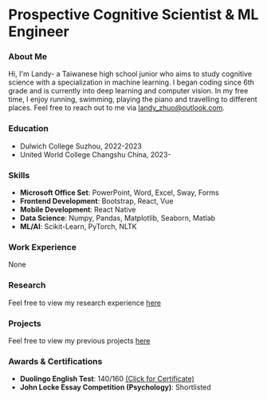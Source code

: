 # Prospective Cognitive Scientist & ML Engineer

### About Me
Hi, I'm Landy- a Taiwanese high school junior who aims to study cognitive science with a specialization in machine learning. I began coding since 6th grade and is currently into deep learning and computer vision. In my free time, I enjoy running, swimming, playing the piano and travelling to different places. Feel free to reach out to me via landy_zhuo@outlook.com. 

### Education
- Dulwich College Suzhou, 2022-2023
- United World College Changshu China, 2023-

### Skills
- **Microsoft Office Set**: PowerPoint, Word, Excel, Sway, Forms
- **Frontend Development**: Bootstrap, React, Vue
- **Mobile Development**: React Native
- **Data Science**: Numpy, Pandas, Matplotlib, Seaborn, Matlab
- **ML/AI**: Scikit-Learn, PyTorch, NLTK

### Work Experience
None

### Research
Feel free to view my research experience <a href="https://landy-zhuo.eu.org/Research.html">here</a>

### Projects
Feel free to view my previous projects <a href="https://landy-zhuo.eu.org/Projects.html">here</a>

### Awards & Certifications
- **Duolingo English Test**: 140/160 <a href="assets/certs/Duolingo English Test.pdf">(Click for Certificate)</a>
- **John Locke Essay Competition (Psychology)**: Shortlisted
